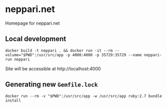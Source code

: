 # neppari.net
Homepage for neppari.net

## Local development

```
docker build -t neppari . && docker run -it --rm --volume="$PWD":/usr/src/app -p 4000:4000 -p 35729:35729 --name neppari-run neppari
```

Site will be accessible at http://localhost:4000

## Generating new `Gemfile.lock`

```
docker run --rm -v "$PWD":/usr/src/app -w /usr/src/app ruby:2.7 bundle install
```
